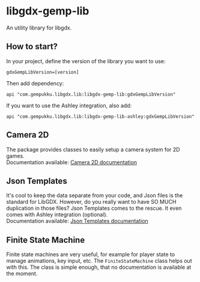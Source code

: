 # libgdx-gemp-lib
An utility library for libgdx.

## How to start?
In your project, define the version of the library you want to use:
```
gdxGempLibVersion=[version]
```
Then add dependency:
```
api "com.gempukku.libgdx.lib:libgdx-gemp-lib:gdxGempLibVersion"
```
If you want to use the Ashley integration, also add:
```
api "com.gempukku.libgdx.lib:libgdx-gemp-lib-ashley:gdxGempLibVersion"
```

## Camera 2D
The package provides classes to easily setup a camera system for 2D games.  
Documentation available: [Camera 2D documentation](https://github.com/MarcinSc/libgdx-gemp-lib/wiki/Camera-2D)

## Json Templates
It's cool to keep the data separate from your code, and Json files is the standard for LibGDX. However,
do you really want to have SO MUCH duplication in those files? Json Templates comes to the rescue. It 
even comes with Ashley integration (optional).  
Documentation available: [Json Templates documentation](https://github.com/MarcinSc/libgdx-gemp-lib/wiki/Json-Templates)

## Finite State Machine
Finite state machines are very useful, for example for player state to manage animations, key input, etc.
The `FiniteStateMachine` class helps out with this. The class is simple enough, that no documentation
is available at the moment.

